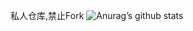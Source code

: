私人仓库,禁止Fork
![Anurag’s github stats](https://github-readme-stats.vercel.app/api?username=Unc0ver001&show_icons=true&theme=merko)

